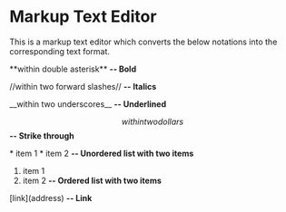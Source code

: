 # Markup Text Editor 
This is a markup text editor which converts the below notations into the corresponding text format.

 \*\*within double asterisk** **-- Bold** 

 \//within two forward slashes// **-- Italics**

 \_\_within two underscores__ **-- Underlined**

 $$within two dollars$$ **-- Strike through**

 \* item 1
 \* item 2 **-- Unordered list with two items**

 1. item 1
 2. item 2 **-- Ordered list with two items**

 \[link\]\(address\) **-- Link** 
 
